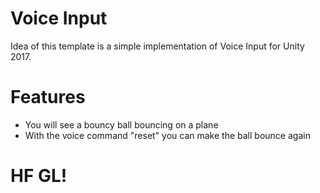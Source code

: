 # Voice Input

Idea of this template is a simple implementation of Voice Input for Unity 2017.

# Features

  - You will see a bouncy ball bouncing on a plane
  - With the voice command "reset" you can make the ball bounce again

# HF GL!